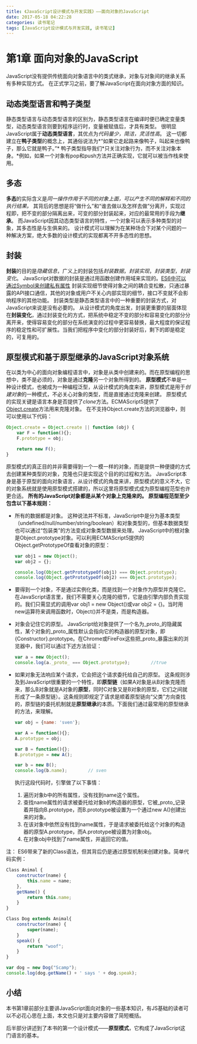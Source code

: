 ```yaml
---
title: 《JavaScript设计模式与开发实践》——面向对象的JavaScript
date: 2017-05-18 04:22:28
categories: 读书笔记
tags: [JavaScript设计模式与开发实践, 读书笔记]
---
```

# 第1章 面向对象的JavaScript

JavaScript没有提供传统面向对象语言中的类式继承，对象与对象间的继承关系有多种实现方式。
在正式学习之前，要了解JavaScript在面向对象方面的知识。

<!-- more -->

## 动态类型语言和鸭子类型

静态类型语言与动态类型语言的区别为，静态类型语言在编译时便已确定变量类型，动态类型语言则要到程序运行时，变量被赋值后，才具有类型。
很明显JavaScript属于**动态类型语言**，其优点为*代码量少，简洁，灵活性高*。
这一切都建立在**鸭子类型**的概念上，其通俗说法为*“如果它走起路来像鸭子，叫起来也像鸭子，那么它就是鸭子。”*
鸭子类型指导我们*只关注对象行为，而不关注对象本身。*例如，如果一个对象有pop和push方法并正确实现，它就可以被当作栈来使用。


## 多态

**多态**的实际含义是*同一操作作用于不同的对象上面，可以产生不同的解释和不同的执行结果。*
其背后的思想是将“做什么”和“谁去做以及怎样去做”分离开，实现过程即，把不变的部分隔离出来，可变的部分封装起来，对应的最常用的手段为**继承**。
而JavaScript因其动态类型语言的特性，一个对象可以表示多种类型的对象，其多态性是与生俱来的。
设计模式可以理解为在某种场合下对某个问题的一种解决方案，绝大多数的设计模式的实现都离不开多态性的思想。

## 封装

**封装**的目的是*隐藏信息*，广义上的封装包括*封装数据*，*封装实现*，*封装类型*，*封装变化*。
JavaScript对数据的封装是通过用函数创建作用域来实现的。[ES6中可以通过Symbol来创建私有属性](https://github.com/lukehoban/es6features#symbols)
封装实现细节使得对象之间的耦合变松散，只通过暴露的API接口通信，其他的对象或用户不关心内部实现的细节，接口不变就不会影响程序的其他功能。
封装类型是静态类型语言中的一种重要的封装方式，对JavaScript来说是没有必要的。
从设计模式的角度出发，封装更重要的层面体现在**封装变化**，通过封装变化的方式，把系统中稳定不变的部分和容易变化的部分分离开来，使得容易变化的部分在系统演变的过程中更容易替换，最大程度的保证程序的稳定性和可扩展性。当我们把程序中变化的部分封装好后，剩下的即是稳定的，可复用的。

## 原型模式和基于原型继承的JavaScript对象系统

在以类为中心的面向对象编程语言中，对象是从类中创建来的。而在原型编程的思想中，类不是必须的，对象是通过**克隆**另一个对象所得到的。
**原型模式**不单是一种设计模式，也被成为一种编程泛型，从设计模式的角度来讲，原型模式是用于*创建对象*的一种模式，不必关心对象的类型，而是直接通过克隆来创建。
原型模式的实现关键是语言本身是否提供了*clone*方法。ECMAScript5提供了[Object.create](https://developer.mozilla.org/zh-CN/docs/Web/JavaScript/Reference/Global_Objects/Object/create)方法用来克隆对象。
在不支持Object.create方法的浏览器中，则可以使用以下代码：
``` javascript
Object.create = Object.create || function (obj) {
	var F = function(){};
	F.prototype = obj;

	return new F();
}
```
原型模式的真正目的并非需要得到一个一模一样的对象，而是提供一种便捷的方式去创建某种类型的对象，克隆也只是实现这个目的的过程和方法。
JavaScript本身是基于原型的面向对象语言，从设计模式的角度来讲，原型模式的意义不大，它的对象系统就是使用原型模式搭建的，所以这里将原型模式成为原型编程范型也许更合适。
**所有的JavaScript对象都是从某个对象上克隆来的。**
**原型编程范型至少包含以下基本规则：**

* 所有的数据都是对象。
	这种说法并不标准，JavaScript中是分为基本类型（undefined/null/number/string/boolean）和对象类型的，但基本数据类型也可以通过“包装类”的方法变成对象类型数据来处理。
	JavaScript中的根对象是Object.prototype对象。可以利用ECMAScript5提供的Object.getPrototypeOf查看对象的原型：
	``` javascript
	var obj1 = new Object();
	var obj2 = {};

	console.log(Object.getPrototypeOf(obj1) === Object.prototype);		//true
	console.log(Object.getPrototypeOf(obj2) === Object.prototype);		//true
	```

* 要得到一个对象，不是通过实例化类，而是找到一个对象作为原型并克隆它。
	在JavaScript语言里，我们不需要关心克隆的细节，它是由引擎内部负责实现的。我们只需显式的调用var obj1 = new Object()或var obj2 = {}。当时用new运算符来调用函数时，Object()并不是类，而是构造器。
* 对象会记住它的原型。
	JavaScript给对象提供了一个名为\_proto\_的隐藏属性，某个对象的\_proto\_属性默认会指向它的构造器的原型对象，即\{Constructor\}.prototype。在Chrome或FireFox这些把\_proto\_暴露出来的浏览器中，我们可以通过下述方法验证：
	``` javascript
	var a = new Object();
	console.log(a._proto_ === Object.prototype);		//true
	```
* 如果对象无法响应某个请求，它会把这个请求委托给自己的原型。
	这条规则涉及到JavaScript很重要的一个特性，即**原型链**（如果A对象是从B对象克隆而来，那么B对象就是A对象的**原型**，同时C对象又是B对象的原型，它们之间就形成了一条原型链）。这条规则即规定了请求是顺着原型链向“父类”方向查找的，原型链的委托机制就是**原型继承**的本质。下面我们通过最常用的原型继承的方法，来理解。
	``` javascript
	var obj = {name: 'sven'};

	var A = function(){};
	A.prototype = obj;

	var B = function(){};
	B.prototype = new A();

	var b = new B();
	console.log(b.name);		// sven
	```
	执行这段代码时，引擎做了以下事情：
	1. 遍历对象b中的所有属性，没有找到name这个属性。
	2. 查找name属性的请求被委托给对象b的构造器的原型，它被\_proto\_记录着并指向B.prototype，而B.prototype被设置为一个通过new A()创建出来的对象。
	3. 在该对象中依然没有找到name属性，于是请求被委托给这个对象的构造器的原型A.prototype，而A.prototype被设置为对象obj。
	4. 在对象obj中找到了name属性，并返回它的值。

注： ES6带来了新的Class语法，但其背后仍是通过原型机制来创建对象。简单代码实例：
``` javascript
Class Animal {
	constructor(name) {
		this.name = name;
	},
	getName() {
		return this.name;
	}
}

Class Dog extends Animal{
	constructor(name) {
		super(name);
	}
	speak() {
		return "woof";
	}
}

var dog = new Dog("Scamp");
console.log(dog.getName() + ' says ' + dog.speak);
```



## 小结

本书第1章前部分主要讲JavaScript面向对象的一些基本知识，有JS基础的读者可以不必花心思在上面，本文也只是对主要内容做了简短概括。

后半部分讲述到了本书的第一个设计模式——**原型模式**，它构成了JavaScript这门语言的基本。


